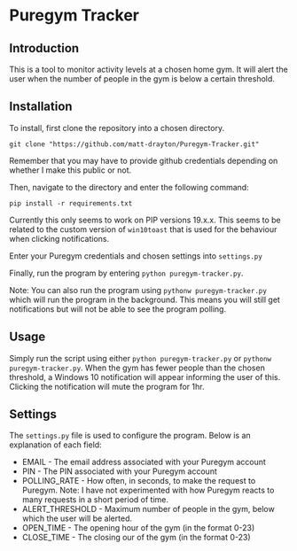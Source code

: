 # Puregym Tracker
## Introduction 
This is a tool to monitor activity levels at a chosen home gym. It will alert the user when the number of people in the gym is below a certain threshold. 
## Installation
To install, first clone the repository into a chosen directory.

    git clone "https://github.com/matt-drayton/Puregym-Tracker.git"
Remember that you may have to provide github credentials depending on whether I make this public or not.

Then, navigate to the directory and enter the following command:

    pip install -r requirements.txt
    
Currently this only seems to work on PIP versions 19.x.x. This seems to be related to the custom version of `win10toast` that is used for the behaviour when clicking notifications.

Enter your Puregym credentials and chosen settings into `settings.py`

Finally, run the program by entering `python puregym-tracker.py`.

Note: You can also run the program using `pythonw puregym-tracker.py` which will run the program in the background. This means you will still get notifications but will not be able to see the program polling. 

## Usage
Simply run the script using either `python puregym-tracker.py` or `pythonw puregym-tracker.py`. When the gym has fewer people than the chosen threshold, a Windows 10 notification will appear informing the user of this. Clicking the notification will mute the program for 1hr.
## Settings
The `settings.py` file is used to configure the program. Below is an explanation of each field:

 - EMAIL - The email address associated with your Puregym account
 - PIN - The PIN associated with your Puregym account
 - POLLING_RATE - How often, in seconds, to make the request to Puregym. Note: I have not experimented with how Puregym reacts to many requests in a short period of time.
 - ALERT_THRESHOLD - Maximum number of people in the gym, below which the user will be alerted.
 - OPEN_TIME - The opening hour of the gym (in the format 0-23)
 - CLOSE_TIME - The closing our of the gym (in the format 0-23)
